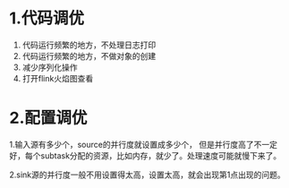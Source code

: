 # 1.代码调优

1. 代码运行频繁的地方，不处理日志打印
2. 代码运行频繁的地方，不做对象的创建
3. 减少序列化操作
4. 打开flink火焰图查看

# 2.配置调优

1.输入源有多少个，source的并行度就设置成多少个， 但是并行度高了不一定好，每个subtask分配的资源，比如内存，就少了。处理速度可能就慢下来了。

2.sink源的并行度一般不用设置得太高，设置太高，就会出现第1点出现的问题。





